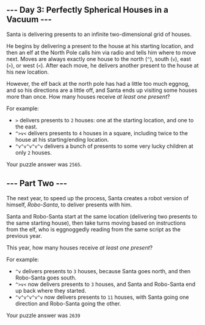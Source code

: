 <article class="day-desc"><h2>--- Day 3: Perfectly Spherical Houses in a Vacuum ---</h2><p>Santa is delivering presents to an infinite two-dimensional grid of houses.</p>
<p>He begins by delivering a present to the house at his starting location, and then an elf at the North Pole calls him via radio and tells him where to move next.  Moves are always exactly one house to the north (<code>^</code>), south (<code>v</code>), east (<code>&gt;</code>), or west (<code>&lt;</code>).  After each move, he delivers another present to the house at his new location.</p>
<p>However, the elf back at the north pole has had a little too much eggnog, and so his directions are a little off, and Santa ends up visiting some houses more than once.  How many houses receive <em>at least one present</em>?</p>
<p>For example:</p>
<ul>
<li><code>&gt;</code> delivers presents to <code>2</code> houses: one at the starting location, and one to the east.</li>
<li><code>^&gt;v&lt;</code> delivers presents to <code>4</code> houses in a square, including twice to the house at his starting/ending location.</li>
<li><code>^v^v^v^v^v</code> delivers a bunch of presents to some very lucky children at only <code>2</code> houses.</li>
</ul>
</article>

Your puzzle answer was `` 2565 ``.

<article class="day-desc"><h2 id="part2">--- Part Two ---</h2><p>The next year, to speed up the process, Santa creates a robot version of himself, <em>Robo-Santa</em>, to deliver presents with him.</p>
<p>Santa and Robo-Santa start at the same location (delivering two presents to the same starting house), then take turns moving based on instructions from the elf, who is <span title="This absolutely real word was invented by someone flipping eggnoggedly through a dictionary.">eggnoggedly</span> reading from the same script as the previous year.</p>
<p>This year, how many houses receive <em>at least one present</em>?</p>
<p>For example:</p>
<ul>
<li><code>^v</code> delivers presents to <code>3</code> houses, because Santa goes north, and then Robo-Santa goes south.</li>
<li><code>^&gt;v&lt;</code> now delivers presents to <code>3</code> houses, and Santa and Robo-Santa end up back where they started.</li>
<li><code>^v^v^v^v^v</code> now delivers presents to <code>11</code> houses, with Santa going one direction and Robo-Santa going the other.</li>
</ul>
</article>

Your puzzle answer was `` 2639 ``